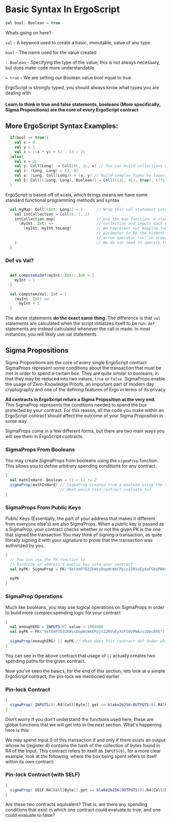
  # Basic Syntax In ErgoScript
  ```scala
  val bool: Boolean = true
  ```
  Whats going on here?

  `val` - A keyword used to create a basic, immutable, value of any type

  `bool` - The name used for the value created

  `: Boolean` - Specifying the type of the value, this is not always necessary, but does make code more understandable
  
   `= true` - We are setting our Boolean value bool equal to true

  ErgoScript is strongly typed, you should always know what types you are dealing with

  #### Learn to think in true and false statements, booleans (More specifically, Sigma Propositions) are the core of every ErgoScript contract

  ## More ErgoScript Syntax Examples:
```scala
  if(bool == true){
    val x = 0
    val y = 1
    val z = ((x * y) + 5) - (3 / 2)
  }else{
    val x = 2L
    val y: Coll[Long]  = Coll(0L, 1L, x) // You can build collections of elements
    val z: (Long, Long) = (3, 4)
    val a: (Long, Coll[Long]) = (x, y) // Build complex types by layering together pairs and colls
    val b: Coll[((Long, Long), Boolean)] = Coll(((2L, 4L), true), ((7L, 2L), false))
  }
```
  ErgoScript is based off of scala, which brings means we have some standard functional programming methods and syntax
```scala
  val myMap: Coll[(Int, Long)] = {      // Wrap this val statement into a function that returns a collection of integers paired with longs
    val intCollection = Coll(0, 1, 2)
    intCollection.map{                  // Use the map function, a standard FP method that iterates through the entire
      (myInt: Int) =>                   // collection and inputs each element through a function to return a collection of outputs.
        (myInt, myInt.toLong)           // We represent our mapping function using a Lambda expression, we define the
                                        // parameter to be the element of our collection (an Int), then use the
                                        // arrow operator (=>) in order to show how our parameter maps to an output.
    }                                   // We do not need to specify the return value with a keyword
  }
```
  ### Def vs Val?

```scala

  def computeAsDef(myInt: Int): Int = {
    myInt + 1
  }

  val computeAsVal: Int = {
    (myInt: Int) =>
      myInt + 1
  }
  ```

  The above statements **do the exact same thing**. The difference is that `val` statements are calculated when the script
  initializes itself to be run. `def` statements are instead calculated whenever the call is made.
  In most instances, you will likely use val statements

  ## Sigma Propositions
  Sigma Propositions are the core of every single ErgoScript contract
  SigmaProps represent some conditions about the transaction that must be met in order to spend a certain box.
  They are quite similar to booleans, in that they may be reduced into two values, `true` or `false`.
  SigmaProps enable the usage of Zero-Knowledge Proofs, an important part of modern day cryptography and one of the
  defining features of Ergo in terms of its privacy
    
**All contracts in ErgoScript return a Sigma Proposition at the very end**. This SigmaProp represents the conditions needed
to spend the box protected by your contract. For this reason, all the code you make within an ErgoScript
contract should affect the outcome of your Sigma Proposition in some way.

  SigmaProps come in a few different forms, but there are two main ways you will see them in ErgoScript contracts.

### SigmaProps From Booleans
You may create SigmaProps from booleans using the `sigmaProp` function. This
allows you to define arbitrary spending conditions for any contract.
```scala
{
  val mathIsHard: Boolean = (1 + 1) != 2
  sigmaProp(mathIsHard) // SigmaProp created from a boolean using the sigmaProp function
                        // What would this contract evaluate to?
}
```
### SigmaProps From Public Keys
Public Keys (Essentially, the part of your address that makes it different from everyone else's)
are also SigmaProps. When a public key is passed as a SigmaProp, your contract checks whether or
not the given PK is the one that signed the transaction
You may think of signing a transaction, as quite literally signing it with your signature to prove
that the transaction was authorized by you.
```scala
{
  // You can use the PK function to
  // hardcode an address's public key into your contract
  val myPK: SigmaProp = PK("9etXmP7D3ZkWssDopWcWkCPpjn22RVuEyXoFSbVPWAvvzDbcDXE") 
                                                                                  
  myPK
}
```

### SigmaProp Operations
Much like booleans, you may use logical operations on SigmaProps in order to build more complex spending logic
for your contract

```scala
{
  val enoughERG = INPUTS(0).value > 1000000
  val myPK = PK("9etXmP7D3ZkWssDopWcWkCPpjn22RVuEyXoFSbVPWAvvzDbcDXE")
  
  sigmaProp(enoughERG) || myPK // What does this contract do? Under what conditions could such a contract be spent?
}
```

You can see in the above contract that usage of `||` actually creates two spending paths for the given contract.

Now you've seen the basics, for the end of this section, lets look at a simple ErgoScript contract, the pin-lock
we mentioned earlier

### Pin-lock Contract
```scala
{
  sigmaProp( INPUTS(0).R4[Coll[Byte]].get == blake2b256(OUTPUTS(0).R4[Coll[Byte]].get) )
}
```
Don't worry if you don't understand the functions used here, these are global functions that we will
get into in the next section.
What's happening here is this:

We may spend Input 0 of this transaction if and only if there exists an output whose `R4` (register 4)
contains the hash of the collection of bytes found in R4 of the Input.
This contract refers to itself as `INPUTS(0)`,
for a more clear example, look at the following, where the box being spent refers to itself within its own contract:

### Pin-lock Contract (with SELF)
```scala
{
  sigmaProp( SELF.R4[Coll[Byte]].get == blake2b256(OUTPUTS(0).R4[Coll[Byte]].get) )
}
```

Are these two contracts equivalent?
That is, are there any spending conditions that exist in which one contract could evaluate to true, and one could evaluate to false?